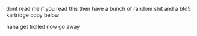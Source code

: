 dont read me if you read this then have a bunch of random shit and a btd5 kartridge copy below 























haha get trolled now go away
